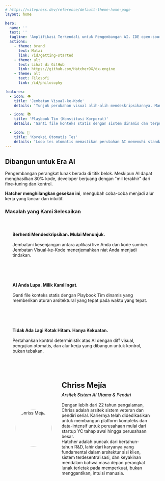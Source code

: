 ```yaml
---
# https://vitepress.dev/reference/default-theme-home-page
layout: home

hero:
  name: ''
  text: ''
  tagline: 'Amplifikasi Terkendali untuk Pengembangan AI. IDE open-source yang memberikan developer profesional kontrol deterministik atas AI. Berhenti menebak. Mulai berkarya.'
  actions:
    - theme: brand
      text: Mulai
      link: /id/getting-started
    - theme: alt
      text: Lihat di GitHub
      link: https://github.com/HatcherDX/dx-engine
    - theme: alt
      text: Filosofi
      link: /id/philosophy

features:
  - icon: 👁️
    title: 'Jembatan Visual-ke-Kode'
    details: 'Tunjuk perubahan visual alih-alih mendeskripsikannya. Manipulasi langsung aplikasi live Anda diterjemahkan menjadi perubahan kode yang presisi, aman, dan sadar konteks.'

  - icon: 📚
    title: 'Playbook Tim (Konstitusi Korporat)'
    details: 'Ganti file konteks statis dengan sistem dinamis dan terpusat yang memberikan AI aturan arsitektural yang tepat pada waktu yang tepat.'

  - icon: 🔄
    title: 'Koreksi Otomatis Tes'
    details: 'Loop tes otomatis memastikan perubahan AI memenuhi standar kualitas Anda. Loop penguatan ini memungkinkan AI untuk mengoreksi diri sendiri hingga kode terbukti fungsional.'
---
```


## Dibangun untuk Era AI

Pengembangan perangkat lunak berada di titik belok. Meskipun AI dapat menghasilkan 80% kode, developer berjuang dengan "mil terakhir" dari fine-tuning dan kontrol.

**Hatcher menghilangkan gesekan ini**, mengubah coba-coba menjadi alur kerja yang lancar dan intuitif.

### Masalah yang Kami Selesaikan

<div class="problem-grid">
  <div class="problem-item">
    <h4>Berhenti Mendeskripsikan. Mulai Menunjuk.</h4>
    <p>Jembatani kesenjangan antara aplikasi live Anda dan kode sumber. Jembatan Visual-ke-Kode menerjemahkan niat Anda menjadi tindakan.</p>
  </div>
  
  <div class="problem-item">
    <h4>AI Anda Lupa. Milik Kami Ingat.</h4>
    <p>Ganti file konteks statis dengan Playbook Tim dinamis yang memberikan aturan arsitektural yang tepat pada waktu yang tepat.</p>
  </div>
  
  <div class="problem-item">
    <h4>Tidak Ada Lagi Kotak Hitam. Hanya Kekuatan.</h4>
    <p>Pertahankan kontrol deterministik atas AI dengan diff visual, pengujian otomatis, dan alur kerja yang dibangun untuk kontrol, bukan tebakan.</p>
  </div>
</div>

<div class="architect-card">
  <div class="architect-photo">
    <img src="/chriss.jpg" alt="Chriss Mejía">
  </div>
  <div class="architect-bio">
    <h4>Chriss Mejía</h4>
    <h5>Arsitek Sistem AI Utama & Pendiri</h5>
    <p>
      Dengan lebih dari 22 tahun pengalaman, Chriss adalah arsitek sistem veteran dan pendiri serial. Kariernya telah didedikasikan untuk membangun platform kompleks dan data-intensif untuk perusahaan mulai dari startup YC tahap awal hingga perusahaan besar.
    </p>
    <p>
      Hatcher adalah puncak dari bertahun-tahun R&D, lahir dari karyanya yang fundamental dalam arsitektur sisi klien, sistem terdesentralisasi, dan keyakinan mendalam bahwa masa depan perangkat lunak terletak pada memperkuat, bukan menggantikan, intuisi manusia.
    </p>
  </div>
</div>

<style>
.problem-grid {
  display: grid;
  grid-template-columns: repeat(auto-fit, minmax(300px, 1fr));
  gap: 2rem;
  margin: 2rem 0;
}

.problem-item {
  padding: 1.5rem;
  border: 1px solid var(--vp-c-border);
  border-radius: 8px;
  background: var(--vp-c-bg-soft);
}

.problem-item h4 {
  margin: 0 0 1rem 0;
  color: var(--vp-c-brand-1);
}

.problem-item p {
  margin: 0;
  color: var(--vp-c-text-2);
}

.architect-card {
  display: flex;
  align-items: center;
  gap: 2rem;
  padding: 2rem;
  border: 1px solid var(--vp-c-border);
  border-radius: 8px;
  background: var(--vp-c-bg-soft);
  margin: 2rem 0;
}

.architect-photo {
  width: 120px;
  height: 120px;
  flex-shrink: 0;
  display: flex;
  align-items: center;
  justify-content: center;
}

.architect-photo img {
  width: 120px;
  height: 120px;
  border-radius: 50%;
  object-fit: cover;
  display: block;
}

.architect-bio h4 {
  margin: 0 0 0.5rem 0;
  font-size: 1.5rem;
  color: var(--vp-c-brand-1);
}

.architect-bio h5 {
  margin: 0 0 1rem 0;
  font-weight: 500;
  color: var(--vp-c-text-2);
}

.architect-bio p {
  margin: 0;
}

@media (max-width: 768px) {
  .architect-card {
    flex-direction: column;
    text-align: center;
  }
}
</style>
